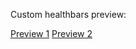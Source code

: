 Custom healthbars preview:

[Preview 1](https://i.imgur.com/QDXQLp2.png)
[Preview 2](https://i.imgur.com/hql8ym9.png)
